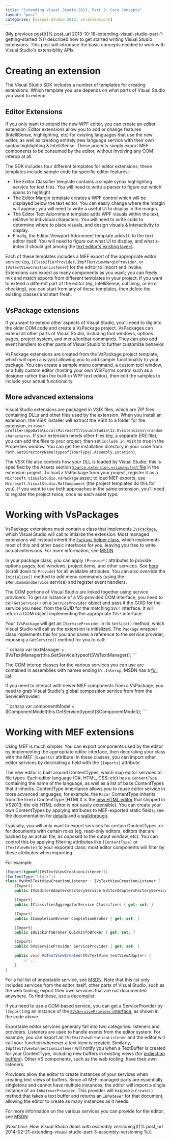 ```yaml
---
title: "Extending Visual Studio 2013, Part 2: Core Concepts"
layout: "post"
categories: [visual-studio-2013, vs-extensions]
---
```


[My previous post]({% post_url 2013-10-18-extending-visual-studio-part-1-getting-started %}) described how to get started writing Visual Studio extensions.  This post will introduce the basic concepts needed to work with Visual Studio's extensibility APIs.

# Creating an extension

The Visual Studio SDK includes a number of templates for creating extensions.  Which template you use depends on what parts of Visual Studio you want to extend.

## Editor Extensions
If you only want to extend the new WPF editor, you can create an editor extension.  Editor extensions allow you to add or change features (IntelliSense, highlighting, etc) for existing languages that use the new editor, as well as creating entirely new language service with their own syntax highlighting & IntelliSense.  These projects simply export MEF components to be consumed by the editor, without involving any COM interop at all.  

The SDK includes four different templates for editor extensions; these templates include sample code for specific editor features:

 - The Editor Classifier template contains a simple synax highlighting service for text files.  You will need to write a parser to figure out which spans to highlight
 - The Editor Margin template creates a WPF control which will be displayed below the text editor.  You can easily change where the margin will appear; you will need to write a useful UI to display in the margin.
 - The Editor Text Adornment template adds WPF visuals within the text, relative to individual characters.  You will need to write code to determine where to place visuals, and design visuals & interactivity to display.
 - Finally, the Editor Viewport Adornment template adds UI to the text editor itself.  You will need to figure out what UI to display, and what z-index it should get among the [text editor's existing layers](http://msdn.microsoft.com/en-us/library/microsoft.visualstudio.text.editor.predefinedadornmentlayers).

Each of these templates includes a MEF export of the appropriate editor service (eg, `IClassifierProvider`, `IWpfTextViewMarginProvider`, or `IVsTextViewCreationListener`) for the editor to import and invoke.  Extensions can export as many components as you want; you can freely mix and match exports from different templates in your project.  If you want to extend a different part of the editor (eg, IntelliSense, outlining, or error checking), you can start from any of these templates, then delete the existing classes and start fresh.

## VsPackage extensions
If you want to extend other aspects of Visual Studio, you'll need to dig into the older COM code and create a VsPackage project.  VsPackages can extend all other parts of Visual Studio, including tool windows, options pages, project system, and menu/toolbar commands.  They can also add event handlers to other parts of Visual Studio to further customize behavior.

VsPackage extensions are created from the VsPackage project template, which will open a wizard allowing you to add sample functionality to your package.  You can create a sample menu command, a custom tool window, or a fully custom editor (hosting your own WinForms control such as a designer rather than the built-in WPF text editor), then edit the samples to include your actual functionality.


## More advanced extensions
Visual Studio extensions are packaged in VSIX files, which are ZIP files containing DLLs and other files used by the extension.  When you install an extension, the VSIX installer will extract the VSIX to a folder for the extension, in `<user profile>\AppData\Local\Microsoft\VisualStudio\12.0\Extensions\<random characters>`.  If your extension needs other files (eg, a separate EXE file), you can add the files to your project, then set `Include in VSIX` to true in the Properties window.  You can get the installation directory in your code from `Path.GetDirectoryName(typeof(YourType).Assembly.Location)`.

The VSIX file also controls how your DLL is loaded by Visual Studio; this is specified by the Assets section [`Source.extension.vsixmanifest` file](http://msdn.microsoft.com/en-us/library/vstudio/ee943167.aspx) in the extension project.  To load a VsPackage from your project, register it as a `Microsoft.VisualStudio.VsPackage` asset; to load MEF exports, use `Microsoft.VisualStudio.MefComponent` (the project templates do this for you).  If you want to use both approaches in the same extension, you'll need to register the project twice; once as each asset type.

# Working with VsPackages

VsPackage extensions must contain a class that implements [`IVsPackage`](http://msdn.microsoft.com/en-us/library/microsoft.visualstudio.shell.interop.ivspackage), which Visual Studio will call to intialize the extension.  Most managed extensions will instead inherit the [`Package` helper class](http://msdn.microsoft.com/en-us/library/microsoft.visualstudio.shell.package), which implements most of this and other basic interfaces for you, leaving you free to write actual extensions.  For more information, see [MSDN](http://msdn.microsoft.com/en-us/library/vstudio/bb166209.aspx "Managed VSPackages").

In your package class, you can apply `[Provide*]` attributes to provide options pages, tool windows, project items, and other services.  See [here](http://msdn.microsoft.com/en-us/library/Microsoft.VisualStudio.Shell%28v=vs.110%29.aspx#typeList) (scroll down to `Provide`) for all available attributes.  You can also override the `Initialize()` method to add menu commands (using the `IMenuCommandService` service) and register event handlers.

The COM portions of Visual Studio are linked together using service providers.  To get an instance of a VS-provided COM interface, you need to call `GetService()` on a `ServiceProvider` object and pass it the GUID for the service you need, from the GUID for the matching `SVs*` interface.  It will return a COM object implementing the appropriate `IVs*` interface.  

Your `IVsPackage` will get an `IServiceProvider` in its `SetSite()` method, which Visual Studio will call as the extension is initialized.  The `Package` wrapper class implements this for you and saves a reference to the service provider, exposing a `GetService()` method for you to call:

<div class="small"></div>
```csharp
var textManager = (IVsTextManager)this.GetService(typeof(SVsTextManager));
```

The COM interop classes for the various services you can use are contained in assemblies with names ending in `.Interop`; MSDN has a [full list](http://msdn.microsoft.com/en-us/library/vstudio/bb164686.aspx).

If you need to interact with newer MEF components from a VsPackage, you need to grab Visual Studio's global composition service from from the ServiceProvider:

<div class="small"></div>
```csharp
var componentModel = (IComponentModel)this.GetService(typeof(SComponentModel));
```

# Working with MEF extensions
Using MEF is much simpler.  You can export components used by the editor by implementing the appropriate editor interface, then decorating your class with the MEF `[Exports]` attribute.  In these classes, you can import other editor services by decorating a field with the `[Imports]` attribute.

The new editor is built around ContentTypes, which map editor services to file types.  Each editor language (C#, HTML, CSS, etc) has a `ContentType` containing the name of the language, as well as a list of base ContentTypes that it inherits.  ContentType inheritance allows you to reuse editor service in more advanced languages; for example, the `Razor` ContentType inherits from the `htmlx` ContentType  (HTMLX is the [new HTML editor](http://madskristensen.net/post/my-road-to-visual-studio-2013) that shipped in VS2013; the old HTML editor is not easily extensible).  You can create your own ContentTypes by applying attributes to MEF-exported static fields; see the documentation for [details](http://msdn.microsoft.com/en-us/library/dd885244.aspx#sectionToggle0) and a [walkthrough](http://msdn.microsoft.com/en-us/library/ee372313.aspx).

Typically, you will only want to export services for certain ContentTypes, or for documents with certain roles (eg, read-only editors, editors that are backed by an actual file, as opposed to the output window, etc).  You can control this by applying filtering attributes like `[ContentType]` or `[TextViewRole]` to your exported class; most editor components will filter by these attributes when importing.

For example:

```csharp
[Export(typeof(IVsTextViewCreationListener))]
[ContentType("htmlx")]
class MyHtmlTextViewCreationListener : IVsTextViewCreationListener {
    [Import]
    public IVsEditorAdaptersFactoryService EditorAdaptersFactoryService { get; set; }

    [Import]
    public IClassifierAggregatorService Classifiers { get; set; }

    [Import]
    public ICompletionBroker CompletionBroker { get; set; }

    [Import]
    public IQuickInfoBroker QuickInfoBroker { get; set; }

    [Import]
    public SVsServiceProvider ServiceProvider { get; set; }

    public void VsTextViewCreated(IVsTextView textViewAdapter) {
        // ...
    }
}
```

For a full list of importable service, see [MSDN](http://msdn.microsoft.com/en-us/library/dd885243.aspx "Editor Imports").  Note that this list only includes services from the editor itself; other parts of Visual Studio, such as the web tooling, export their own services that are not documented anywhere.  To find these, use a decompiler.

If you need to use a COM-based service, you can get a ServiceProvider by `[Import]`ing an instance of the [`SVsServiceProvider` interface](http://msdn.microsoft.com/en-us/library/microsoft.visualstudio.shell.svsserviceprovider.aspx), as shown in the code above.

Exportable editor services generally fall into two categories: listeners and providers.  Listeners are used to handle events from the editor system.  For example, you can export an `IVsTextViewCreationListener` and the editor will call your function whenever a text view is created.  Similarly, `IWpfTextViewConnectionListener` will notify you when a TextBuffer is created for your ContentType, including new buffers in existing views  (for [projection buffers](http://msdn.microsoft.com/en-us/library/dd885240.aspx#projection)).  Other VS components, such as the web tooling, have their own listeners.

Providers allow the editor to create instances of your services when creating text views of buffers.  Since all MEF-managed parts are essentially singletons and cannot have multiple instances, the editor will import a single instance of an <code>I<i>Whatever</i>Provider</code>.  This provider will expose a `Create()` method that takes a text buffer and returns an  <code>I<i>Whatever</i></code> for that document, allowing the editor to create as many instances as it needs.

For more information on the various services you can provide for the editor, see [MSDN](http://msdn.microsoft.com/en-us/library/dd885244.aspx "Editor Extension Points").

[_Next time: How Visual Studio deals with assembly versioning_]({% post_url 2014-02-21-extending-visual-studio-part-3-assembly-versioning %})